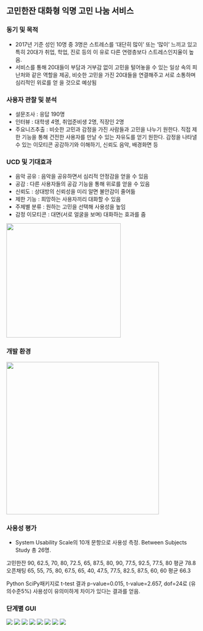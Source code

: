 ## 고민한잔   대화형 익명 고민 나눔 서비스

### 동기 및 목적
- 2017년 기준 성인 10명 중 3명은 스트레스를 ‘대단히 많이’
또는 ‘많이’ 느끼고 있고 특히 20대가 취업, 학업, 진로 등의 이
유로 다른 연령층보다 스트레스인지율이 높음.
- 서비스를 통해 20대들이 부담과 거부감 없이 고민을 털어놓을
수 있는 일상 속의 피난처와 같은 역할을 제공, 비슷한 고민을
가진 20대들을 연결해주고 서로 소통하며 심리적인 위로를 얻
을 것으로 예상됨

### 사용자 관찰 및 분석
- 설문조사 : 응답 190명
- 인터뷰 : 대학생 4명, 취업준비생 2명, 직장인 2명
- 주요니즈추출 :
비슷한 고민과 감정을 가진 사람들과 고민을 나누기 원한다.
직접 제한 기능을 통해 건전한 사용자를 만날 수 있는 자유도를 얻기 원한다.
감정을 나타낼 수 있는 이모티콘
공감하기와 이해하기, 신뢰도
음악, 배경화면 등

### UCD 및 기대효과
- 음악 공유 : 음악을 공유하면서 심리적 안정감을 얻을 수 있음
- 공감 : 다른 사용자들의 공감 기능을 통해 위로를 얻을 수 있음
- 신뢰도 : 상대방의 신뢰성을 미리 알면 불안감이 줄어듦
- 제한 기능 : 희망하는 사용자끼리 대화할 수 있음
- 주제별 분류 : 원하는 고민을 선택해 사용성을 높임
- 감정 이모티콘 : 대면(서로 얼굴을 보며) 대화하는 효과를 줌

<img src = "https://user-images.githubusercontent.com/48430005/105446745-1a4d2a00-5cb6-11eb-891e-33301e848302.jpg" width="300px">

### 개발 환경
<img src = "https://user-images.githubusercontent.com/48430005/105446695-fe498880-5cb5-11eb-8ceb-685304ee6664.jpg" width="400px">

### 사용성 평가
- System Usability Scale의 10개 문항으로 사용성 측정.
Between Subjects Study 총 26명.

고민한잔 
90, 62.5, 70, 80, 72.5, 65, 87.5, 80, 90, 77.5, 92.5, 77.5, 80 
평균 78.8
오픈채팅
65, 55, 75, 80, 67.5, 65, 40, 47.5, 77.5, 82.5, 87.5, 60, 60
평균 66.3 

Python SciPy패키지로 t-test 결과 p-value=0.015, t-value=2.657, dof=24로 (유의수준5%)
사용성이 유의미하게 차이가 있다는 결과를 얻음.

### 단계별 GUI

<img src = "https://user-images.githubusercontent.com/48430005/105448916-98133480-5cba-11eb-9880-a37f20fb95df.png" >
<img src = "https://user-images.githubusercontent.com/48430005/105448917-98abcb00-5cba-11eb-8acf-43e152dc9e11.png" >
<img src = "https://user-images.githubusercontent.com/48430005/105448919-99446180-5cba-11eb-8ca9-97a117ac1945.png" >
<img src = "https://user-images.githubusercontent.com/48430005/105448921-99446180-5cba-11eb-92ff-a2d3e4aea7fe.png" >
<img src = "https://user-images.githubusercontent.com/48430005/105448922-99dcf800-5cba-11eb-9975-a10d1f120f33.png" >
<img src = "https://user-images.githubusercontent.com/48430005/105448924-9a758e80-5cba-11eb-91ab-851b9190cc23.png" >
<img src = "https://user-images.githubusercontent.com/48430005/105448926-9b0e2500-5cba-11eb-92aa-9925b96d3718.png" >
<img src = "https://user-images.githubusercontent.com/48430005/105448912-96e20780-5cba-11eb-8de1-019dd505d880.png" >

